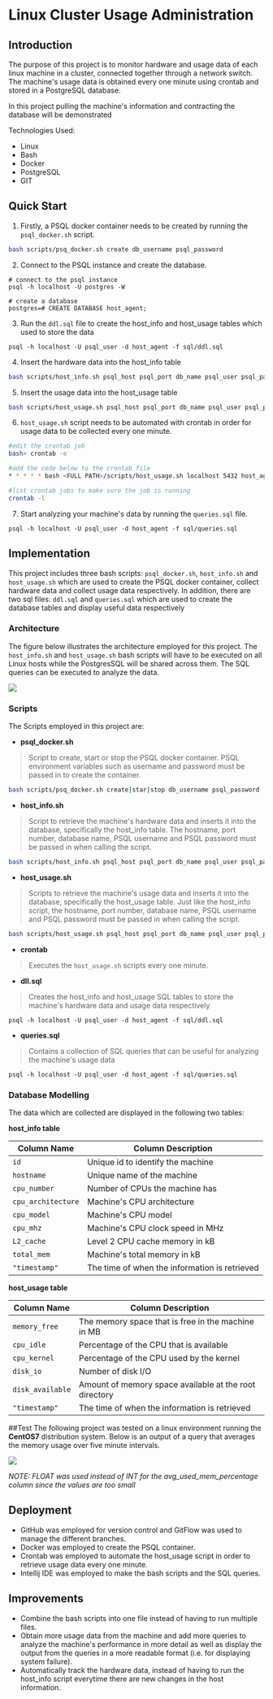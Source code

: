 # Linux Cluster Usage Administration

## Introduction
The purpose of this project is to monitor hardware and usage data of each linux
machine in a cluster, connected together through a network switch. 
The machine's usage data is obtained every one minute using crontab and
stored in a PostgreSQL database.

In this project pulling the machine's information and contracting the database
will be demonstrated 

Technologies Used:
* Linux
* Bash
* Docker
* PostgreSQL
* GIT


## Quick Start
1. Firstly, a PSQL docker container needs to be created by running the `psql_docker.sh` script.
```bash
bash scripts/psq_docker.sh create db_username psql_password
```

2. Connect to the PSQL instance and create the database. 
```
# connect to the psql instance
psql -h localhost -U postgres -W

# create a database
postgres=# CREATE DATABASE host_agent;
```

3. Run the `ddl.sql` file to create the host_info and host_usage tables which used to store the data
```
psql -h localhost -U psql_user -d host_agent -f sql/ddl.sql
```

4. Insert the hardware data into the host_info table
```bash
bash scripts/host_info.sh psql_host psql_port db_name psql_user psql_password
```

5. Insert the usage data into the host_usage table
```bash
bash scripts/host_usage.sh psql_host psql_port db_name psql_user psql_password
```

6. `host_usage.sh` script needs to be automated with crontab in order for usage data to be collected every one minute.
``` bash
#edit the crontab job
bash> crontab -e

#add the code below to the crontab file
* * * * * bash <FULL PATH>/scripts/host_usage.sh localhost 5432 host_agent postgres password > /tmp/host_usage.log

#list crontab jobs to make sure the job is running
crontab -l
```

7. Start analyzing your machine's data by running the `queries.sql` file.
```
psql -h localhost -U psql_user -d host_agent -f sql/queries.sql
```

## Implementation
This project includes three bash scripts: `psql_docker.sh`, `host_info.sh` and
`host_usage.sh` which are used to create the PSQL docker container, collect hardware
data and collect usage data respectively. In addition, there are two sql files: `ddl.sql`
and `queries.sql` which are used to create the database tables and display useful data
respectively

### Architecture
The figure below illustrates the architecture employed for this project. The `host_info.sh` and
`host_usage.sh` bash scripts will have to be executed on all Linux hosts while the PostgresSQL
will be shared across them. The SQL queries can be executed to analyze the data.

![](/assets/Architecture.jpg)

### Scripts
The Scripts employed in this project are:

* **psql_docker.sh**
> Script to create, start or stop the PSQL docker container. PSQL environment variables such
> as username and password must be passed in to create the container.
```bash
bash scripts/psq_docker.sh create|star|stop db_username psql_password
```

* **host_info.sh**
> Script to retrieve the machine's hardware data and inserts it into the database, specifically
> the host_info table. The hostname, port number, database name, PSQL username and PSQL password
> must be passed in when calling the script.
```bash
bash scripts/host_info.sh psql_host psql_port db_name psql_user psql_password
```
* **host_usage.sh**
> Scripts to retrieve the machine's usage data and inserts it into the database, specifically
> the host_usage table. Just like the host_info script, the hostname, port number, database name,
> PSQL username and PSQL password must be passed in when calling the script.
```bash
bash scripts/host_usage.sh psql_host psql_port db_name psql_user psql_password
```

* **crontab**
> Executes the `host_usage.sh` scripts every one minute. 

* **dll.sql**
> Creates the host_info and host_usage SQL tables to store the machine's hardware data and 
> usage data respectively
```
psql -h localhost -U psql_user -d host_agent -f sql/ddl.sql
```

* **queries.sql**
> Contains a collection of SQL queries that can be useful for analyzing the machine's usage
> data
```
psql -h localhost -U psql_user -d host_agent -f sql/queries.sql
```

### Database Modelling
The data which are collected are displayed in the following two tables:


**host_info table**

|**Column Name** | **Column Description**|
|------------ | -------------|
|`id` | Unique id to identify the machine |
|`hostname` | Unique name of the machine|
|`cpu_number` | Number of CPUs the machine has|
|`cpu_architecture` | Machine's CPU architecture|
|`cpu_model` | Machine's CPU model|
|`cpu_mhz` | Machine's CPU clock speed in MHz|
|`L2_cache` | Level 2 CPU cache memory in kB|
|`total_mem` | Machine's total memory in kB|
|`"timestamp"` | The time of when the information is retrieved|

**host_usage table**

|**Column Name** | **Column Description**|
|------------ | -------------|
|`memory_free` | The memory space that is free in the machine in MB |
|`cpu_idle` | Percentage of the CPU that is available|
|`cpu_kernel` | Percentage of the CPU used by the kernel|
|`disk_io` | Number of disk I/O|
|`disk_available` | Amount of memory space available at the root directory|
|`"timestamp"` | The time of when the information is retrieved|

##Test
The following project was tested on a linux environment running the **CentOS7** distribution system. Below is an output of a query
that averages the memory usage over five minute intervals.

![](/assets/database_output.JPG)

*NOTE: FLOAT was used instead of INT for the avg_used_mem_percentage column since the values are too small*

## Deployment
* GitHub was employed for version control and GitFlow was used to manage the different branches.
* Docker was employed to create the PSQL container.
* Crontab was employed to automate the host_usage script in order to retrieve usage data every one minute.
* Intellij IDE was employed to make the bash scripts and the SQL queries.

## Improvements
* Combine the bash scripts into one file instead of having to run multiple files.
* Obtain more usage data from the machine and add more queries to analyze the machine's performance in more detail as well as 
display the output from the queries in a more readable format (i.e. for displaying system failure).
* Automatically track the hardware data, instead of having to run the host_info script everytime there are new 
changes in the host information.
